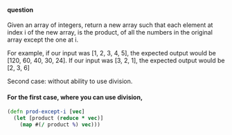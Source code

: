 #### question
Given an array of integers, return a new array such that each element at index i of the new array, is the product,
of all the numbers in the original array except the one at i. 

For example, if our input was [1, 2, 3, 4, 5], the expected output would be [120, 60, 40, 30, 24]. If our input was [3, 2, 1], 
the expected output would be [2, 3, 6]

Second case: without ability to use division.

#### For the first case, where you can use division, 
```clojure
(defn prod-except-i [vec]
  (let [product (reduce * vec)]
    (map #(/ product %) vec)))

```
